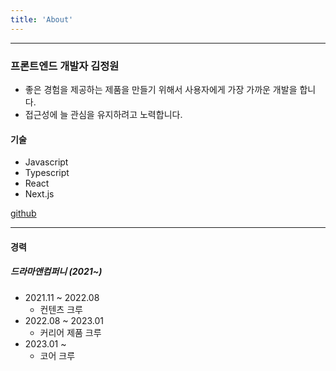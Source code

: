 ```yaml
---
title: 'About'
---
```


---

### 프론트엔드 개발자 김정원

- 좋은 경험을 제공하는 제품을 만들기 위해서 사용자에게 가장 가까운 개발을 합니다.
- 접근성에 늘 관심을 유지하려고 노력합니다.

#### 기술

- Javascript
- Typescript
- React
- Next.js

[github](https://github.com/kimjeongwonn)

---

#### 경력

##### 드라마앤컴퍼니 (2021~)

- 2021.11 ~ 2022.08
  - 컨텐츠 크루
- 2022.08 ~ 2023.01
  - 커리어 제품 크루
- 2023.01 ~
  - 코어 크루
